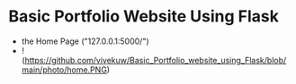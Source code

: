 # Basic Portfolio Website Using Flask
- the Home Page ("127.0.0.1:5000/")
- ! (https://github.com/vivekuw/Basic_Portfolio_website_using_Flask/blob/main/photo/home.PNG)
